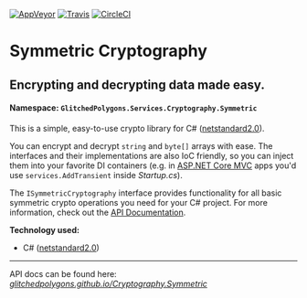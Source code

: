 [![AppVeyor](https://ci.appveyor.com/api/projects/status/jbj097s3ik1y3hwp/branch/master?svg=true)](https://ci.appveyor.com/project/GlitchedPolygons/cryptography-symmetric/branch/master) [![Travis](https://travis-ci.org/GlitchedPolygons/Cryptography.Symmetric.svg?branch=master)](https://travis-ci.org/GlitchedPolygons/Cryptography.Symmetric) [![CircleCI](https://circleci.com/gh/GlitchedPolygons/Cryptography.Symmetric.svg?style=shield)](https://circleci.com/gh/GlitchedPolygons/Cryptography.Symmetric) 

# Symmetric Cryptography

## Encrypting and decrypting data made easy.

#### Namespace:  `GlitchedPolygons.Services.Cryptography.Symmetric`

This is a simple, easy-to-use crypto library for C# ([netstandard2.0](https://github.com/dotnet/standard/blob/master/docs/versions/netstandard2.0.md)).

You can encrypt and decrypt `string` and `byte[]` arrays with ease. The interfaces and their implementations are also IoC friendly, so you can inject them into your favorite DI containers (e.g. in [ASP.NET Core MVC](https://docs.microsoft.com/en-us/aspnet/core/mvc/overview?view=aspnetcore-2.2) apps you'd use `services.AddTransient` inside _Startup.cs_).

The `ISymmetricCryptography` interface provides functionality for all basic symmetric crypto operations you need for your C# project. 
For more information, check out the [API Documentation](https://glitchedpolygons.github.io/Cryptography.Symmetric/api/GlitchedPolygons.Services.Cryptography.Symmetric.html).

**Technology used:**
* C# ([netstandard2.0](https://github.com/dotnet/standard/blob/master/docs/versions/netstandard2.0.md))

---

API docs can be found here:
_[glitchedpolygons.github.io/Cryptography.Symmetric](https://glitchedpolygons.github.io/Cryptography.Symmetric/api/GlitchedPolygons.Services.Cryptography.Symmetric.html)_

